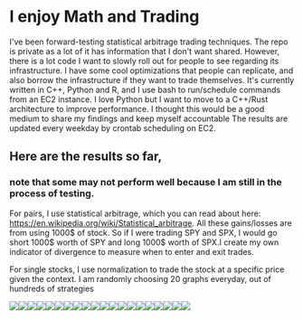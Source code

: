 
# I enjoy Math and Trading
I've been forward-testing statistical arbitrage trading techniques. The repo is private as a lot of it has information that I don't want shared. However, there is a lot code I want to slowly roll out for people to see regarding its infrastructure. I have some cool optimizations that people can replicate, and also borrow the infrastructure if they want to trade themselves. It's currently written in C++, Python and R, and I use bash to run/schedule commands from an EC2 instance. I love Python but I want to move to a C++/Rust architecture to improve performance. I thought this would be a good medium to share my findings and keep myself accountable
The results are updated every weekday by crontab scheduling on EC2.

## Here are the results so far, 
### note that some may not perform well because I am still in the process of testing.

For pairs, I use statistical arbitrage, which you can read about here: https://en.wikipedia.org/wiki/Statistical_arbitrage. All these gains/losses are from using 1000$ of stock. So if I were trading SPY and SPX, I would go short 1000$ worth of SPY and long 1000$ worth of SPX.I create my own indicator of divergence to measure when to enter and exit trades.

For single stocks, I use normalization to trade the stock at a specific price given the context.
I am randomly choosing 20 graphs everyday, out of hundreds of strategies 
<div>
<img src="./imgs/QQQ_104_capital.txt.jpg"/><img src="./imgs/GBTC_IBIT_136_capital.txt.jpg"/><img src="./imgs/GBTC_IBIT_53_capital.txt.jpg"/><img src="./imgs/QQQ_69_capital.txt.jpg"/><img src="./imgs/GBTC_IBIT_133_capital.txt.jpg"/><img src="./imgs/QQQ_101_capital.txt.jpg"/><img src="./imgs/SPY_106_capital.txt.jpg"/><img src="./imgs/QQQ_50_capital.txt.jpg"/><img src="./imgs/GBTC_IBIT_118_capital.txt.jpg"/><img src="./imgs/QQQ_10_capital.txt.jpg"/><img src="./imgs/SPY_QQQ_15_capital.txt.jpg"/><img src="./imgs/SPY_97_capital.txt.jpg"/><img src="./imgs/SPY_QQQ_30_capital.txt.jpg"/><img src="./imgs/SPY_QQQ_32_capital.txt.jpg"/><img src="./imgs/SPY_QQQ_44_capital.txt.jpg"/><img src="./imgs/SPY_QQQ_45_capital.txt.jpg"/><img src="./imgs/SPY_QQQ_52_capital.txt.jpg"/><img src="./imgs/SPY_QQQ_19_capital.txt.jpg"/><img src="./imgs/QQQ_10_capital.txt.jpg"/><img src="./imgs/GBTC_IBIT_178_capital.txt.jpg"/>
</div>
